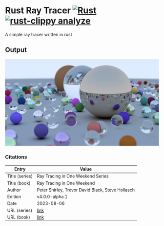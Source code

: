 # Rust Ray Tracer [![Rust](https://github.com/EricFalkenberg/rust-ray-tracer/actions/workflows/rust.yml/badge.svg)](https://github.com/EricFalkenberg/rust-ray-tracer/actions/workflows/rust.yml) [![rust-clippy analyze](https://github.com/EricFalkenberg/rust-ray-tracer/actions/workflows/rust-clippy.yml/badge.svg)](https://github.com/EricFalkenberg/rust-ray-tracer/actions/workflows/rust-clippy.yml)
A simple ray tracer written in rust

## Output
<p align="center">
  <img src="https://github.com/EricFalkenberg/rust-ray-tracer/blob/master/examples/complex.jpg"/>
</p>

### Citations
| Entry          | Value                                                                  |
|----------------|------------------------------------------------------------------------|
| Title (series) | Ray Tracing in One Weekend Series                                      |
| Title (book)   | Ray Tracing in One Weekend                                             |
| Author         | Peter Shirley, Trevor David Black, Steve Hollasch                      |
| Edition        | v4.0.0-alpha.1                                                         |
| Date           | 2023-08-06                                                             |
| URL (series)   | [link](https://raytracing.github.io/)                                  |
| URL (book)     | [link](https://raytracing.github.io/books/RayTracingInOneWeekend.html) |

